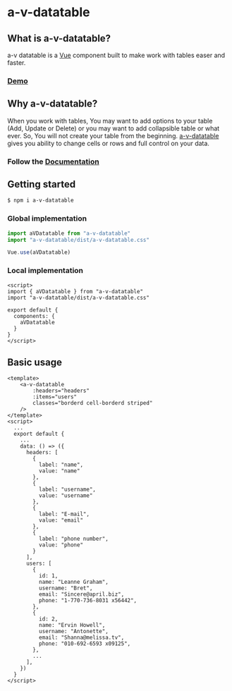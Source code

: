 # a-v-datatable
## What is a-v-datatable?
a-v datatable is a [Vue](https://vuejs.org/) component built to make work with tables easer and faster.
### [Demo](https://abdulaziz5h.github.io/a-v-datatable-docs/#/documentation/examples/basic)

## Why a-v-datatable?
When you work with tables, You may want to add options to your table (Add, Update or Delete) or you may want to add collapsible table or what ever. So, You will not create your table from the beginning. [a-v-datatable](https://github.com/Abdulaziz5h/a-v-datatable) gives you ability to change cells or rows and full control on your data.

### Follow the [Documentation](https://abdulaziz5h.github.io/a-v-datatable-docs/#/)

## Getting started
```bash
$ npm i a-v-datatable
```
### Global implementation
```js
import aVDatatable from "a-v-datatable"
import "a-v-datatable/dist/a-v-datatable.css"

Vue.use(aVDatatable)
```
### Local implementation
```vue
<script>
import { aVDatatable } from "a-v-datatable"
import "a-v-datatable/dist/a-v-datatable.css"

export default {
  components: {
    aVDatatable
  }
}
</script>
```

## Basic usage

```vue
<template>
    <a-v-datatable
        :headers="headers"
        :items="users"
        classes="borderd cell-borderd striped"
    />
</template>
<script>
  ...
  export default {
    ...
    data: () => ({
      headers: [
        {
          label: "name",
          value: "name"
        },
        {
          label: "username",
          value: "username"
        },
        {
          label: "E-mail",
          value: "email"
        },
        {
          label: "phone number",
          value: "phone"
        }
      ],
      users: [
        {
          id: 1,
          name: "Leanne Graham",
          username: "Bret",
          email: "Sincere@april.biz",
          phone: "1-770-736-8031 x56442",
        },
        {
          id: 2,
          name: "Ervin Howell",
          username: "Antonette",
          email: "Shanna@melissa.tv",
          phone: "010-692-6593 x09125",
        },
        ...
      ],
    })
  }
</script>
```
